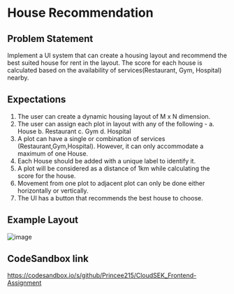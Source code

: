 # House Recommendation

## Problem Statement
Implement a UI system that can create a housing layout and recommend the best suited house
for rent in the layout. The score for each house is calculated based on the availability of
services(Restaurant, Gym, Hospital) nearby.

## Expectations
1. The user can create a dynamic housing layout of M x N dimension.
2. The user can assign each plot in layout with any of the following -
  a. House
  b. Restaurant
  c. Gym
  d. Hospital
3. A plot can have a single or combination of services (Restaurant,Gym,Hospital).
However, it can only accommodate a maximum of one House.
4. Each House should be added with a unique label to identify it.
5. A plot will be considered as a distance of 1km while calculating the score for the
house.
6. Movement from one plot to adjacent plot can only be done either horizontally or
vertically.
7. The UI has a button that recommends the best house to choose.

## Example Layout
![image](https://user-images.githubusercontent.com/80761691/224503097-10d2d4dc-1822-4739-9f9f-5ef5e09c2d29.png)

## CodeSandbox link
https://codesandbox.io/s/github/Princee215/CloudSEK_Frontend-Assignment
